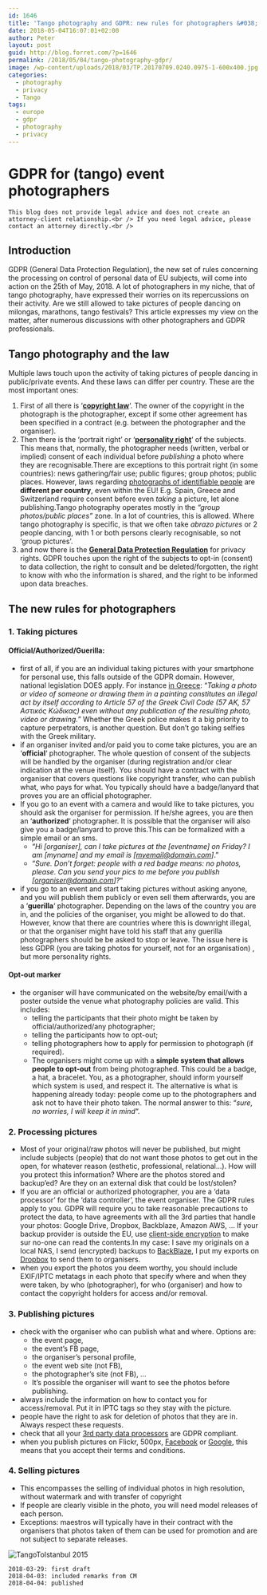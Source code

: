 ```yaml
---
id: 1646
title: 'Tango photography and GDPR: new rules for photographers &#038; organizers?'
date: 2018-05-04T16:07:01+02:00
author: Peter
layout: post
guid: http://blog.forret.com/?p=1646
permalink: /2018/05/04/tango-photography-gdpr/
image: /wp-content/uploads/2018/03/TP.20170709.0240.0975-1-600x400.jpg
categories:
  - photography
  - privacy
  - Tango
tags:
  - europe
  - gdpr
  - photography
  - privacy
---
```

# GDPR for (tango) event photographers

`This blog does not provide legal advice and does not create an attorney-client relationship.<br />
If you need legal advice, please contact an attorney directly.<br />
` 

## Introduction

GDPR (General Data Protection Regulation), the new set of rules concerning the processing on control of personal data of EU subjects, will come into action on the 25th of May, 2018. A lot of photographers in my niche, that of tango photography, have expressed their worries on its repercussions on their activity. Are we still allowed to take pictures of people dancing on milongas, marathons, tango festivals? This article expresses my view on the matter, after numerous discussions with other photographers and GDPR professionals.

## Tango photography and the law

Multiple laws touch upon the activity of taking pictures of people dancing in public/private events. And these laws can differ per country. These are the most important ones:

  1. First of all there is &#8216;<a href="https://en.wikipedia.org/wiki/Copyright_law_of_the_European_Union" target="_blank" rel="noopener"><strong>copyright law</strong></a>&#8216;. The owner of the copyright in the photograph is the photographer, except if some other agreement has been specified in a contract (e.g. between the photographer and the organiser).
  2. Then there is the &#8216;portrait right&#8217; or &#8216;<a href="https://en.wikipedia.org/wiki/Personality_rights" target="_blank" rel="noopener"><strong>personality right</strong></a>&#8216; of the subjects. This means that, normally, the photographer needs (written, verbal or implied) consent of each individual before _publishing_ a photo where they are recognisable.There are exceptions to this portrait right (in some countries): news gathering/fair use; public figures; group photos; public places. However, laws regarding <a href="https://commons.wikimedia.org/wiki/Commons:Photographs_of_identifiable_people" target="_blank" rel="noopener">photographs of identifiable people</a> are **different per country**, even within the EU! E.g. Spain, Greece and Switzerland require consent before even _taking_ a picture, let alone publishing.Tango photography operates mostly in the _&#8220;group photos/public places&#8221;_ zone. In a lot of countries, this is allowed. Where tango photography is specific, is that we often take _abrazo pictures_ or 2 people dancing, with 1 or both persons clearly recognisable, so not &#8216;group pictures&#8217;.
  3. and now there is the <a href="https://www.eugdpr.org/" target="_blank" rel="noopener"><strong>General Data Protection Regulation</strong></a> for privacy rights. GDPR touches upon the right of the subjects to opt-in (consent) to data collection, the right to consult and be deleted/forgotten, the right to know with who the information is shared, and the right to be informed upon data breaches.

<!--more-->

## The new rules for photographers

### 1. Taking pictures

#### Official/Authorized/Guerilla:

  * first of all, if you are an individual taking pictures with your smartphone for personal use, this falls outside of the GDPR domain. However, national legislation DOES apply. For instance <a href="https://en.wikipedia.org/wiki/Personality_rights#Greece" target="_blank" rel="noopener">in Greece</a>: &#8220;_Taking a photo or video of someone or drawing them in a painting constitutes an illegal act by itself according to Article 57 of the Greek Civil Code (57 ΑΚ, 57 Αστικός Κώδικας) even without any publication of the resulting photo, video or drawing._&#8221; Whether the Greek police makes it a big priority to capture perpetrators, is another question. But don&#8217;t go taking selfies with the Greek military.
  * if an organiser invited and/or paid you to come take pictures, you are an &#8216;**official**&#8216; photographer. The whole question of consent of the subjects will be handled by the organiser (during registration and/or clear indication at the venue itself). You should have a contract with the organiser that covers questions like copyright transfer, who can publish what, who pays for what. You typically should have a badge/lanyard that proves you are an official photographer.
  * If you go to an event with a camera and would like to take pictures, you should ask the organiser for permission. If he/she agrees, you are then an &#8216;**authorized**&#8216; photographer. It is possible that the organiser will also give you a badge/lanyard to prove this.This can be formalized with a simple email or an sms. 
      * &#8220;_Hi [organiser], can I take pictures at the [eventname] on Friday? I am [myname] and my email is [myemail@domain.com]_.&#8221;
      * &#8220;_Sure. Don&#8217;t forget: people with a red badge means: no photos, please. Can you send your pics to me before you publish [organiser@domain.com]?_&#8220;
  * if you go to an event and start taking pictures without asking anyone, and you will publish them publicly or even sell them afterwards, you are a &#8216;**guerilla**&#8216; photographer. Depending on the laws of the country you are in, and the policies of the organiser, you might be allowed to do that. However, know that there are countries where this is downright illegal, or that the organiser might have told his staff that any guerilla photographers should be be asked to stop or leave. The issue here is less GDPR (you are taking photos for yourself, not for an organisation) , but more personality rights.

#### Opt-out marker

  * the organiser will have communicated on the website/by email/with a poster outside the venue what photography policies are valid. This includes: 
      * telling the participants that their photo might be taken by official/authorized/any photographer;
      * telling the participants how to opt-out;
      * telling photographers how to apply for permission to photograph (if required).
      * The organisers might come up with a **simple system that allows people to opt-out** from being photographed. This could be a badge, a hat, a bracelet. You, as a photographer, should inform yourself which system is used, and respect it. The alternative is what is happening already today: people come up to the photographers and ask not to have their photo taken. The normal answer to this: &#8220;_sure, no worries, I will keep it in mind_&#8220;.

### 2. Processing pictures

  * Most of your original/raw photos will never be published, but might include subjects (people) that do not want those photos to get out in the open, for whatever reason (esthetic, professional, relational&#8230;). How will you protect this information? Where are the photos stored and backup&#8217;ed? Are they on an external disk that could be lost/stolen?
  * If you are an official or authorized photographer, you are a &#8216;data processor&#8217; for the &#8216;data controller&#8217;, the event organiser. The GDPR rules apply to you. GDPR will require you to take reasonable precautions to protect the data, to have agreements with all the 3rd parties that handle your photos: Google Drive, Dropbox, Backblaze, Amazon AWS, &#8230; If your backup provider is outside the EU, use <a href="https://www.backblaze.com/backup-encryption.html" target="_blank" rel="noopener">client-side encryption</a> to make sur no-one can read the contents.In my case: I save my originals on a local NAS, I send (encrypted) backups to <a href="https://www.backblaze.com/blog/gdpr-compliance/" target="_blank" rel="noopener">BackBlaze</a>, I put my exports on <a href="https://www.dropbox.com/security/GDPR" target="_blank" rel="noopener">Dropbox</a> to send them to organisers.
  * when you export the photos you deem worthy, you should include EXIF/IPTC metatags in each photo that specify where and when they were taken, by who (photographer), for who (organiser) and how to contact the copyright holders for access and/or removal.

### 3. Publishing pictures

  * check with the organiser who can publish what and where. Options are: 
      * the event page,
      * the event&#8217;s FB page,
      * the organiser&#8217;s personal profile,
      * the event web site (not FB),
      * the photographer&#8217;s site (not FB), &#8230;
      * It&#8217;s possible the organiser will want to see the photos before publishing.
  * always include the information on how to contact you for access/removal. Put it in IPTC tags so they stay with the picture.
  * people have the right to ask for deletion of photos that they are in. Always respect these requests.
  * check that all your <a href="https://www.wdpr.eu/3rdparties" target="_blank" rel="noopener">3rd party data processors</a> are GDPR compliant.
  * when you publish pictures on Flickr, 500px, <a href="https://www.facebook.com/business/gdpr" target="_blank" rel="noopener">Facebook</a> or <a href="https://cloud.google.com/security/gdpr/" target="_blank" rel="noopener">Google</a>, this means that you accept their terms and conditions.

### 4. Selling pictures

  * This encompasses the selling of individual photos in high resolution, without watermark and with transfer of copyright
  * If people are clearly visible in the photo, you will need model releases of each person.
  * Exceptions: maestros will typically have in their contract with the organisers that photos taken of them can be used for promotion and are not subject to separate releases.

![TangoToIstanbul 2015 ](https://c2.staticflickr.com/8/7586/16776491392_4d9e259331_c.jpg) 

    2018-03-29: first draft
    2018-04-03: included remarks from CM
    2018-04-04: published

##